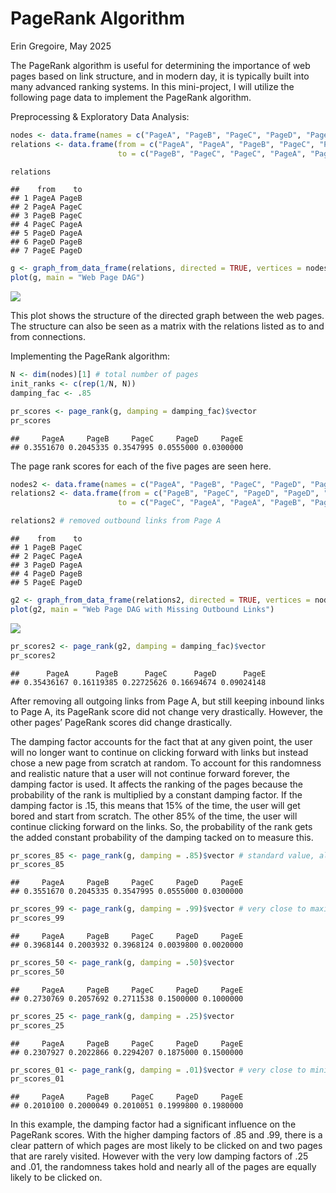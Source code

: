 PageRank Algorithm
================
Erin Gregoire,
May 2025

The PageRank algorithm is useful for determining the importance of web
pages based on link structure, and in modern day, it is typically built
into many advanced ranking systems. In this mini-project, I will utilize
the following page data to implement the PageRank algorithm.

Preprocessing & Exploratory Data Analysis:

``` r
nodes <- data.frame(names = c("PageA", "PageB", "PageC", "PageD", "PageE"))
relations <- data.frame(from = c("PageA", "PageA", "PageB", "PageC", "PageD", "PageD", "PageE"), 
                        to = c("PageB", "PageC", "PageC", "PageA", "PageA", "PageB", "PageD"))

relations
```

    ##    from    to
    ## 1 PageA PageB
    ## 2 PageA PageC
    ## 3 PageB PageC
    ## 4 PageC PageA
    ## 5 PageD PageA
    ## 6 PageD PageB
    ## 7 PageE PageD

``` r
g <- graph_from_data_frame(relations, directed = TRUE, vertices = nodes)
plot(g, main = "Web Page DAG")
```

![](PageRank-algorithm_files/figure-gfm/unnamed-chunk-1-1.png)<!-- -->

This plot shows the structure of the directed graph between the web
pages. The structure can also be seen as a matrix with the relations
listed as to and from connections.

Implementing the PageRank algorithm:

``` r
N <- dim(nodes)[1] # total number of pages
init_ranks <- c(rep(1/N, N))
damping_fac <- .85

pr_scores <- page_rank(g, damping = damping_fac)$vector
pr_scores
```

    ##     PageA     PageB     PageC     PageD     PageE 
    ## 0.3551670 0.2045335 0.3547995 0.0555000 0.0300000

The page rank scores for each of the five pages are seen here.

``` r
nodes2 <- data.frame(names = c("PageA", "PageB", "PageC", "PageD", "PageE"))
relations2 <- data.frame(from = c("PageB", "PageC", "PageD", "PageD", "PageE"), 
                        to = c("PageC", "PageA", "PageA", "PageB", "PageD"))

relations2 # removed outbound links from Page A
```

    ##    from    to
    ## 1 PageB PageC
    ## 2 PageC PageA
    ## 3 PageD PageA
    ## 4 PageD PageB
    ## 5 PageE PageD

``` r
g2 <- graph_from_data_frame(relations2, directed = TRUE, vertices = nodes2)
plot(g2, main = "Web Page DAG with Missing Outbound Links")
```

![](PageRank-algorithm_files/figure-gfm/unnamed-chunk-3-1.png)<!-- -->

``` r
pr_scores2 <- page_rank(g2, damping = damping_fac)$vector
pr_scores2
```

    ##      PageA      PageB      PageC      PageD      PageE 
    ## 0.35436167 0.16119385 0.22725626 0.16694674 0.09024148

After removing all outgoing links from Page A, but still keeping inbound
links to Page A, its PageRank score did not change very drastically.
However, the other pages’ PageRank scores did change drastically.

The damping factor accounts for the fact that at any given point, the
user will no longer want to continue on clicking forward with links but
instead chose a new page from scratch at random. To account for this
randomness and realistic nature that a user will not continue forward
forever, the damping factor is used. It affects the ranking of the pages
because the probability of the rank is multiplied by a constant damping
factor. If the damping factor is .15, this means that 15% of the time,
the user will get bored and start from scratch. The other 85% of the
time, the user will continue clicking forward on the links. So, the
probability of the rank gets the added constant probability of the
damping tacked on to measure this.

``` r
pr_scores_85 <- page_rank(g, damping = .85)$vector # standard value, also used in question 1
pr_scores_85
```

    ##     PageA     PageB     PageC     PageD     PageE 
    ## 0.3551670 0.2045335 0.3547995 0.0555000 0.0300000

``` r
pr_scores_99 <- page_rank(g, damping = .99)$vector # very close to maximum damping factor value
pr_scores_99
```

    ##     PageA     PageB     PageC     PageD     PageE 
    ## 0.3968144 0.2003932 0.3968124 0.0039800 0.0020000

``` r
pr_scores_50 <- page_rank(g, damping = .50)$vector 
pr_scores_50
```

    ##     PageA     PageB     PageC     PageD     PageE 
    ## 0.2730769 0.2057692 0.2711538 0.1500000 0.1000000

``` r
pr_scores_25 <- page_rank(g, damping = .25)$vector 
pr_scores_25
```

    ##     PageA     PageB     PageC     PageD     PageE 
    ## 0.2307927 0.2022866 0.2294207 0.1875000 0.1500000

``` r
pr_scores_01 <- page_rank(g, damping = .01)$vector # very close to minimum damping factor value
pr_scores_01
```

    ##     PageA     PageB     PageC     PageD     PageE 
    ## 0.2010100 0.2000049 0.2010051 0.1999800 0.1980000

In this example, the damping factor had a significant influence on the
PageRank scores. With the higher damping factors of .85 and .99, there
is a clear pattern of which pages are most likely to be clicked on and
two pages that are rarely visited. However with the very low damping
factors of .25 and .01, the randomness takes hold and nearly all of the
pages are equally likely to be clicked on.
